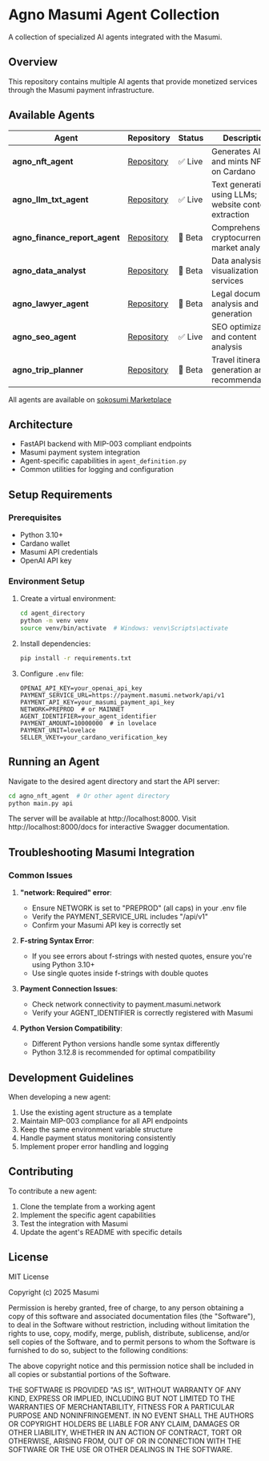 # Agno Masumi Agent Collection

A collection of specialized AI agents integrated with the Masumi.

## Overview

This repository contains multiple AI agents that provide monetized services through the Masumi payment infrastructure.

## Available Agents

| Agent | Repository | Status | Description |
|-------|------------|--------|-------------|
| **agno_nft_agent** | [Repository](https://github.com/masumi-network/agno-masumi-reference-implementations/tree/main/agno_llm_txt_agent) | ✅ Live | Generates AI art and mints NFTs on Cardano |
| **agno_llm_txt_agent** | [Repository](https://github.com/masumi-network/agno-masumi-reference-implementations/tree/main/agno_llm_txt_agent) | ✅ Live | Text generation using LLMs; website content extraction |
| **agno_finance_report_agent** | [Repository](https://github.com/masumi-network/agno-masumi-reference-implementations/tree/main/agno_finance_report_agent) | 🚧 Beta | Comprehensive cryptocurrency market analysis |
| **agno_data_analyst** | [Repository](https://github.com/masumi-network/agno-masumi-reference-implementations/tree/main/agno_data_analyst) | 🚧 Beta | Data analysis and visualization services |
| **agno_lawyer_agent** | [Repository](https://github.com/masumi-network/agno-masumi-reference-implementations/tree/main/agno_lawyer_agent) | 🚧 Beta | Legal document analysis and generation |
| **agno_seo_agent** | [Repository](https://github.com/masumi-network/agno-masumi-reference-implementations/tree/main/agno_seo_agent) | ✅ Live | SEO optimization and content analysis |
| **agno_trip_planner** | [Repository](https://github.com/masumi-network/agno-masumi-reference-implementations/tree/main/agno_trip_planner) | 🚧 Beta | Travel itinerary generation and recommendations |

All agents are available on [sokosumi Marketplace](https://sokosumi.com)

## Architecture

- FastAPI backend with MIP-003 compliant endpoints
- Masumi payment system integration
- Agent-specific capabilities in `agent_definition.py`
- Common utilities for logging and configuration

## Setup Requirements

### Prerequisites

- Python 3.10+
- Cardano wallet
- Masumi API credentials
- OpenAI API key

### Environment Setup

1. Create a virtual environment:
   ```bash
   cd agent_directory
   python -m venv venv
   source venv/bin/activate  # Windows: venv\Scripts\activate
   ```

2. Install dependencies:
   ```bash
   pip install -r requirements.txt
   ```

3. Configure `.env` file:
   ```
   OPENAI_API_KEY=your_openai_api_key
   PAYMENT_SERVICE_URL=https://payment.masumi.network/api/v1
   PAYMENT_API_KEY=your_masumi_payment_api_key
   NETWORK=PREPROD  # or MAINNET
   AGENT_IDENTIFIER=your_agent_identifier
   PAYMENT_AMOUNT=10000000  # in lovelace
   PAYMENT_UNIT=lovelace
   SELLER_VKEY=your_cardano_verification_key
   ```

## Running an Agent

Navigate to the desired agent directory and start the API server:

```bash
cd agno_nft_agent  # Or other agent directory
python main.py api
```

The server will be available at http://localhost:8000. Visit http://localhost:8000/docs for interactive Swagger documentation.

## Troubleshooting Masumi Integration

### Common Issues

1. **"network: Required" error**:
   - Ensure NETWORK is set to "PREPROD" (all caps) in your .env file
   - Verify the PAYMENT_SERVICE_URL includes "/api/v1"
   - Confirm your Masumi API key is correctly set

2. **F-string Syntax Error**:
   - If you see errors about f-strings with nested quotes, ensure you're using Python 3.10+
   - Use single quotes inside f-strings with double quotes

3. **Payment Connection Issues**:
   - Check network connectivity to payment.masumi.network
   - Verify your AGENT_IDENTIFIER is correctly registered with Masumi

4. **Python Version Compatibility**:
   - Different Python versions handle some syntax differently
   - Python 3.12.8 is recommended for optimal compatibility

## Development Guidelines

When developing a new agent:

1. Use the existing agent structure as a template
2. Maintain MIP-003 compliance for all API endpoints
3. Keep the same environment variable structure
4. Handle payment status monitoring consistently
5. Implement proper error handling and logging

## Contributing

To contribute a new agent:

1. Clone the template from a working agent
2. Implement the specific agent capabilities
3. Test the integration with Masumi
4. Update the agent's README with specific details

## License

MIT License

Copyright (c) 2025 Masumi

Permission is hereby granted, free of charge, to any person obtaining a copy
of this software and associated documentation files (the "Software"), to deal
in the Software without restriction, including without limitation the rights
to use, copy, modify, merge, publish, distribute, sublicense, and/or sell
copies of the Software, and to permit persons to whom the Software is
furnished to do so, subject to the following conditions:

The above copyright notice and this permission notice shall be included in all
copies or substantial portions of the Software.

THE SOFTWARE IS PROVIDED "AS IS", WITHOUT WARRANTY OF ANY KIND, EXPRESS OR
IMPLIED, INCLUDING BUT NOT LIMITED TO THE WARRANTIES OF MERCHANTABILITY,
FITNESS FOR A PARTICULAR PURPOSE AND NONINFRINGEMENT. IN NO EVENT SHALL THE
AUTHORS OR COPYRIGHT HOLDERS BE LIABLE FOR ANY CLAIM, DAMAGES OR OTHER
LIABILITY, WHETHER IN AN ACTION OF CONTRACT, TORT OR OTHERWISE, ARISING FROM,
OUT OF OR IN CONNECTION WITH THE SOFTWARE OR THE USE OR OTHER DEALINGS IN THE
SOFTWARE.
